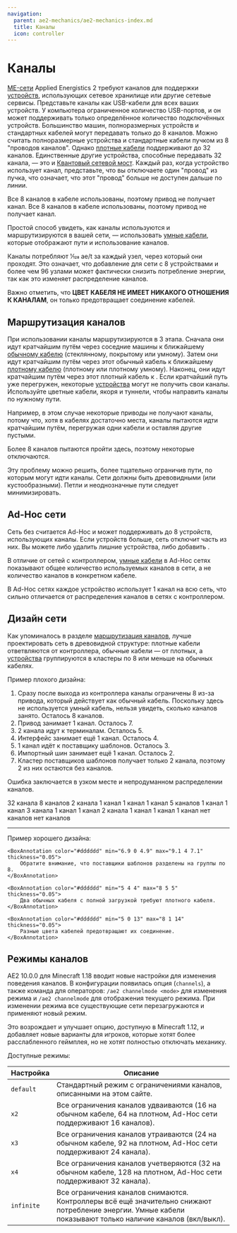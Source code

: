 ```yaml
---
navigation:
  parent: ae2-mechanics/ae2-mechanics-index.md
  title: Каналы
  icon: controller
---
```


# Каналы

[ME-сети](me-network-connections.md) Applied Energistics 2 требуют каналов для поддержки [устройств](../ae2-mechanics/devices.md), использующих сетевое хранилище или другие сетевые сервисы. Представьте каналы как USB-кабели для всех ваших устройств. У компьютера ограниченное количество USB-портов, и он может поддерживать только определённое количество подключённых устройств. Большинство машин, полноразмерных устройств и стандартных кабелей могут передавать только до 8 каналов. Можно считать полноразмерные устройства и стандартные кабели пучком из 8 "проводов каналов". Однако [плотные кабели](../items-blocks-machines/cables.md#dense-cable) поддерживают до 32 каналов. Единственные другие устройства, способные передавать 32 канала, — это <ItemLink id="me_p2p_tunnel" /> и [Квантовый сетевой мост](../items-blocks-machines/quantum_bridge.md). Каждый раз, когда устройство использует канал, представьте, что вы отключаете один "провод" из пучка, что означает, что этот "провод" больше не доступен дальше по линии.

<GameScene zoom="7" interactive={true}>
  <ImportStructure src="../assets/assemblies/channel_demonstration_1.snbt" />

  <LineAnnotation color="#33ff33" from="1 .4 .7" to="2.4 .4 .7" alwaysOnTop={true}/>
  <LineAnnotation color="#33ff33" from="1 .6 .7" to="2.4 .6 .7" alwaysOnTop={true}/>
  <LineAnnotation color="#33ff33" from="1 .4 .6" to="2.6 .4 .6" alwaysOnTop={true}/>
  <LineAnnotation color="#33ff33" from="1 .6 .6" to="2.6 .6 .6" alwaysOnTop={true}/>
  <LineAnnotation color="#33ff33" from="1 .6 .6" to="2.6 .6 .6" alwaysOnTop={true}/>

  <LineAnnotation color="#33ff33" from="2.4 .6 .7" to="2.4 .6 1.5" alwaysOnTop={true}/>
  <LineAnnotation color="#33ff33" from="2.4 .4 .7" to="2.4 .4 1.5" alwaysOnTop={true}/>
  <LineAnnotation color="#33ff33" from="2.6 .6 .6" to="2.6 .6 1.5" alwaysOnTop={true}/>
  <LineAnnotation color="#33ff33" from="2.6 .4 .6" to="2.6 .4 1.5" alwaysOnTop={true}/>

  <LineAnnotation color="#33ff33" from="2.1 .6 1.5" to="2.4 .6 1.5" alwaysOnTop={true}/>
  <LineAnnotation color="#33ff33" from="2.6 .4 1.5" to="2.9 .4 1.5" alwaysOnTop={true}/>

  <LineAnnotation color="#33ff33" from="2.6 .6 1.5" to="2.6 .9 1.5" alwaysOnTop={true}/>
  <LineAnnotation color="#33ff33" from="2.4 .1 1.5" to="2.4 .4 1.5" alwaysOnTop={true}/>

  <LineAnnotation color="#33ff33" from="1 .6 .4" to="3.5 .6 .4" alwaysOnTop={true}/>
  <LineAnnotation color="#33ff33" from="1 .4 .4" to="3.5 .4 .4" alwaysOnTop={true}/>

  <LineAnnotation color="#33ff33" from="3.5 .6 .4" to="3.5 .9 .4" alwaysOnTop={true}/>
  <LineAnnotation color="#33ff33" from="3.5 .1 .4" to="3.5 .4 .4" alwaysOnTop={true}/>

  <LineAnnotation color="#33ff33" from="1 .6 .3" to="1.5 .6 .3" alwaysOnTop={true}/>
  <LineAnnotation color="#33ff33" from="1 .4 .3" to="1.5 .4 .3" alwaysOnTop={true}/>

  <LineAnnotation color="#33ff33" from="1.5 .6 .3" to="1.5 .9 .3" alwaysOnTop={true}/>
  <LineAnnotation color="#33ff33" from="1.5 .1 .3" to="1.5 .4 .3" alwaysOnTop={true}/>

  <LineAnnotation color="#ff3333" from="3.5 .5 .5" to="5.5 .5 .5" alwaysOnTop={true}>
  Все 8 каналов в кабеле использованы, поэтому привод не получает канал.  
  </LineAnnotation>

  <LineAnnotation color="#993333" from="1 .5 .5" to="1.25 .5 .5" alwaysOnTop={true}/>
  <LineAnnotation color="#993333" from="1.5 .5 .5" to="1.75 .5 .5" alwaysOnTop={true}/>
  <LineAnnotation color="#993333" from="2 .5 .5" to="2.25 .5 .5" alwaysOnTop={true}/>
  <LineAnnotation color="#993333" from="2.5 .5 .5" to="2.75 .5 .5" alwaysOnTop={true}/>
  <LineAnnotation color="#993333" from="3 .5 .5" to="3.25 .5 .5" alwaysOnTop={true}/>

  <DiamondAnnotation pos="3.6 0.5 0.5" color="#ff0000">
        Все 8 каналов в кабеле использованы, поэтому привод не получает канал.
    </DiamondAnnotation>

  <IsometricCamera yaw="15" pitch="30" />
</GameScene>

Простой способ увидеть, как каналы используются и маршрутизируются в вашей сети, — использовать [умные кабели](../items-blocks-machines/cables.md), которые отображают пути и использование каналов.

Каналы потребляют 1⁄128 ae/t за каждый узел, через который они проходят. Это означает, что добавление <ItemLink id="controller" /> для сети с 8 устройствами и более чем 96 узлами может фактически снизить потребление энергии, так как это изменяет распределение каналов.

Важно отметить, что **ЦВЕТ КАБЕЛЯ НЕ ИМЕЕТ НИКАКОГО ОТНОШЕНИЯ К КАНАЛАМ**, он только предотвращает соединение кабелей.

## Маршрутизация каналов

При использовании <ItemLink id="controller" /> каналы маршрутизируются в 3 этапа. Сначала они идут кратчайшим путём через соседние машины к ближайшему [обычному кабелю](../items-blocks-machines/cables.md) (стеклянному, покрытому или умному). Затем они идут кратчайшим путём через этот обычный кабель к ближайшему [плотному кабелю](../items-blocks-machines/cables.md) (плотному или плотному умному). Наконец, они идут кратчайшим путём через этот плотный кабель к <ItemLink id="controller" />. Если кратчайший путь уже перегружен, некоторые [устройства](devices.md) могут не получить свои каналы. Используйте цветные кабели, якоря и туннели, чтобы направить каналы по нужному пути.

Например, в этом случае некоторые приводы не получают каналы, потому что, хотя в кабелях достаточно места, каналы пытаются идти кратчайшим путём, перегружая одни кабели и оставляя другие пустыми.

<GameScene zoom="4" interactive={true}>
  <ImportStructure src="../assets/assemblies/channel_path_length_issue.snbt" />

  <LineAnnotation color="#33ff33" from="3 .5 1.4" to="0.4 0.5 1.4" alwaysOnTop={true} thickness="0.05"/>
  <LineAnnotation color="#33ff33" from="0.4 .5 1.4" to="0.4 0.5 3.6" alwaysOnTop={true} thickness="0.05"/>
  <LineAnnotation color="#33ff33" from="0.4 0.5 3.6" to="1.4 0.5 3.6" alwaysOnTop={true} thickness="0.05"/>
  <LineAnnotation color="#33ff33" from="1.4 0.5 3.6" to="1.4 0.5 5" alwaysOnTop={true} thickness="0.05"/>

  <LineAnnotation color="#33ff33" from="3 0.5 3.6" to="1.6 0.5 3.6" alwaysOnTop={true} thickness="0.05"/>
  <LineAnnotation color="#33ff33" from="1.6 0.5 3.6" to="1.6 0.5 5" alwaysOnTop={true} thickness="0.05"/>

  <LineAnnotation color="#ff3333" from="3 .5 1.6" to="0.6 .5 1.6" alwaysOnTop={true} thickness="0.05"/>
  <LineAnnotation color="#ff3333" from="0.6 .5 1.6" to="0.6 .5 3.4" alwaysOnTop={true} thickness="0.05"/>
  <LineAnnotation color="#ff3333" from="0.6 .5 3.4" to="1.4 .5 3.4" alwaysOnTop={true} thickness="0.05"/>

  <LineAnnotation color="#ff3333" from="3 .5 3.4" to="1.6 .5 3.4" alwaysOnTop={true} thickness="0.05"/>

  <BoxAnnotation color="#dddddd" min="1.2 0.2 3.2" max="1.8 0.8 3.8" alwaysOnTop={true} thickness="0.05">
        Более 8 каналов пытаются пройти здесь, поэтому некоторые отключаются.
  </BoxAnnotation>

  <IsometricCamera yaw="90" pitch="90" />

</GameScene>

Эту проблему можно решить, более тщательно ограничив пути, по которым могут идти каналы. Сети должны быть древовидными (или кустообразными). Петли и неоднозначные пути следует минимизировать.

<GameScene zoom="4" interactive={true}>
  <ImportStructure src="../assets/assemblies/channel_path_length_issue_fix.snbt" />

  <LineAnnotation color="#33ff33" from="3 .5 1.4" to="0.4 0.5 1.4" alwaysOnTop={true} thickness="0.05"/>
  <LineAnnotation color="#33ff33" from="0.4 .5 1.4" to="0.4 0.5 5.6" alwaysOnTop={true} thickness="0.05"/>
  <LineAnnotation color="#33ff33" from="0.4 0.5 5.6" to="1 0.5 5.6" alwaysOnTop={true} thickness="0.05"/>

  <LineAnnotation color="#33ff33" from="3 0.5 3.6" to="1.6 0.5 3.6" alwaysOnTop={true} thickness="0.05"/>
  <LineAnnotation color="#33ff33" from="1.6 0.5 3.6" to="1.6 0.5 5" alwaysOnTop={true} thickness="0.05"/>

  <IsometricCamera yaw="90" pitch="90" />

</GameScene>

## Ad-Hoc сети

Сеть без <ItemLink id="controller" /> считается Ad-Hoc и может поддерживать до 8 устройств, использующих каналы. Если устройств больше, сеть отключит часть из них. Вы можете либо удалить лишние устройства, либо добавить <ItemLink id="controller" />.

В отличие от сетей с контроллером, [умные кабели](../items-blocks-machines/cables.md) в Ad-Hoc сетях показывают общее количество используемых каналов в сети, а не количество каналов в конкретном кабеле.

В Ad-Hoc сетях каждое устройство использует 1 канал на всю сеть, что сильно отличается от распределения каналов в сетях с контроллером.

## Дизайн сети

Как упоминалось в разделе [маршрутизация каналов](channels.md#channel-routing), лучше проектировать сеть в древовидной структуре: плотные кабели ответвляются от контроллера, обычные кабели — от плотных, а [устройства](../ae2-mechanics/devices.md) группируются в кластеры по 8 или меньше на обычных кабелях.

Пример плохого дизайна:

1. Сразу после выхода из контроллера каналы ограничены 8 из-за привода, который действует как обычный кабель. Поскольку здесь не используется умный кабель, нельзя увидеть, сколько каналов занято. Осталось 8 каналов.
2. Привод занимает 1 канал. Осталось 7.
3. 2 канала идут к терминалам. Осталось 5.
4. Интерфейс занимает ещё 1 канал. Осталось 4.
5. 1 канал идёт к поставщику шаблонов. Осталось 3.
6. Импортный шин занимает ещё 1 канал. Осталось 2.
7. Кластер поставщиков шаблонов получает только 2 канала, поэтому 2 из них остаются без каналов.

Ошибка заключается в узком месте и непродуманном распределении каналов.

<GameScene zoom="4" interactive={true}>
  <ImportStructure src="../assets/assemblies/bad_network_structure.snbt" />

<LineAnnotation color="#33ff33" from="6.5 .5 1.5" to="6 .5 1.5" alwaysOnTop={true} thickness="0.4">
  32 канала
</LineAnnotation>

<LineAnnotation color="#33ff33" from="6 .5 1.5" to="5.5 .5 1.5" alwaysOnTop={true} thickness="0.2">
  8 каналов
</LineAnnotation>

<LineAnnotation color="#33ff33" from="5.5 .5 1.5" to="5.5 1.5 1.5" alwaysOnTop={true} thickness="0.1">
  2 канала
</LineAnnotation>

<LineAnnotation color="#33ff33" from="5.5 .5 1.5" to="5.5 .3 1.5" alwaysOnTop={true} thickness="0.071">
  1 канал
</LineAnnotation>

<LineAnnotation color="#33ff33" from="5.5 1.5 1.5" to="5.5 2.5 1.5" alwaysOnTop={true} thickness="0.071">
  1 канал
</LineAnnotation>

<LineAnnotation color="#33ff33" from="5.5 2.5 1.5" to="5.5 2.5 1.1" alwaysOnTop={true} thickness="0.071">
  1 канал
</LineAnnotation>

<LineAnnotation color="#33ff33" from="5.5 .5 1.5" to="4.5 .5 1.5" alwaysOnTop={true} thickness="0.158">
  5 каналов
</LineAnnotation>

<LineAnnotation color="#33ff33" from="4.5 .5 1.5" to="4.5 .3 1.5" alwaysOnTop={true} thickness="0.071">
  1 канал
</LineAnnotation>

<LineAnnotation color="#33ff33" from="4.5 .5 1.5" to="4.5 1.5 1.5" alwaysOnTop={true} thickness="0.071">
  1 канал
</LineAnnotation>

<LineAnnotation color="#33ff33" from="4.5 .5 1.5" to="3.5 .5 1.5" alwaysOnTop={true} thickness="0.122">
  3 канала
</LineAnnotation>

<LineAnnotation color="#33ff33" from="3.5 .5 1.5" to="3.5 2.5 1.5" alwaysOnTop={true} thickness="0.071">
  1 канал
</LineAnnotation>

<LineAnnotation color="#33ff33" from="3.5 2.5 1.5" to="3.7 2.5 1.5" alwaysOnTop={true} thickness="0.071">
  1 канал
</LineAnnotation>

<LineAnnotation color="#33ff33" from="3.5 .5 1.5" to="1.5 .5 1.5" alwaysOnTop={true} thickness="0.1">
  2 канала
</LineAnnotation>

<LineAnnotation color="#33ff33" from="1.5 0.5 1.5" to="1.5 0.3 1.5" alwaysOnTop={true} thickness="0.071">
  1 канал
</LineAnnotation>

<LineAnnotation color="#33ff33" from="1.5 0.5 1.5" to="0.5 0.5 1.5" alwaysOnTop={true} thickness="0.071">
  1 канал
</LineAnnotation>

<LineAnnotation color="#33ff33" from="0.5 0.5 1.5" to="0.5 0.5 0.5" alwaysOnTop={true} thickness="0.071">
  1 канал
</LineAnnotation>

<LineAnnotation color="#ff3333" from="0.5 1.5 1.5" to="0.5 1.3 1.5" alwaysOnTop={true} thickness="0.071">
  нет каналов
</LineAnnotation>

<LineAnnotation color="#ff3333" from="1.5 1.5 0.5" to="1.5 1.3 0.5" alwaysOnTop={true} thickness="0.071">
  нет каналов
</LineAnnotation>

  <IsometricCamera yaw="195" pitch="30" />
</GameScene>

---

Пример хорошего дизайна:

<GameScene zoom="2.5" interactive={true}>
  <ImportStructure src="../assets/assemblies/treelike_network_structure.snbt" />

    <BoxAnnotation color="#dddddd" min="6.9 0 4.9" max="9.1 4 7.1" thickness="0.05">
        Обратите внимание, что поставщики шаблонов разделены на группы по 8.
    </BoxAnnotation>

    <BoxAnnotation color="#dddddd" min="5 4 4" max="8 5 5" thickness="0.05">
        Два обычных кабеля с полной загрузкой требуют плотного кабеля.
    </BoxAnnotation>

    <BoxAnnotation color="#dddddd" min="5 0 13" max="8 1 14" thickness="0.05">
        Разные цвета кабелей предотвращают их соединение.
    </BoxAnnotation>


  <IsometricCamera yaw="315" pitch="30" />
</GameScene>

## Режимы каналов

AE2 10.0.0 для Minecraft 1.18 вводит новые настройки для изменения поведения каналов. В конфигурации появилась опция (`channels`), а также команда для операторов: `/ae2 channelmode <mode>` для изменения режима и `/ae2 channelmode` для отображения текущего режима. При изменении режима все существующие сети перезагружаются и применяют новый режим.

Это возрождает и улучшает опцию, доступную в Minecraft 1.12, и добавляет новые варианты для игроков, которые хотят более расслабленного геймплея, но не хотят полностью отключать механику.

Доступные режимы:

| Настройка    | Описание                                                                                                                                                                                                                               |
| ---------- | ----------------------------------------------------------------------------------------------------------------------------------------------------------------------------------------------------------------------------------------- |
| `default`  | Стандартный режим с ограничениями каналов, описанными на этом сайте.                                                                                                                           |
| `x2`       | Все ограничения каналов удваиваются (16 на обычном кабеле, 64 на плотном, Ad-Hoc сети поддерживают 16 каналов).                                                                                                                           |
| `x3`       | Все ограничения каналов утраиваются (24 на обычном кабеле, 92 на плотном, Ad-Hoc сети поддерживают 24 канала).                                                                                                                           |
| `x4`       | Все ограничения каналов учетверяются (32 на обычном кабеле, 128 на плотном, Ad-Hoc сети поддерживают 32 канала).                                                                                                                       |
| `infinite` | Все ограничения каналов снимаются. Контроллеры всё ещё значительно снижают потребление энергии. Умные кабели показывают только наличие каналов (вкл/выкл). |
